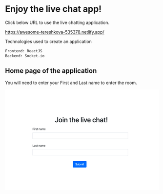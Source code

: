 <h1>Enjoy the live chat app!</h1>

Click below URL to use the live chatting application.

https://awesome-tereshkova-535378.netlify.app/

Technologies used to create an application
```
Frontend: ReactJS
Backend: Socket.io
```
## Home page of the application
You will need to enter your First and Last name to enter the room.

![Image of homepage](https://github.com/henrylee0327/live-chat-app/blob/master/pictures/homepage.png)
